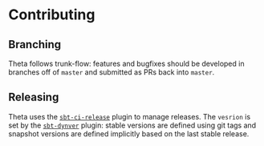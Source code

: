 # Contributing

## Branching

Theta follows trunk-flow:
features and bugfixes should be developed in branches off of `master` and submitted as PRs back into `master`.

## Releasing

Theta uses the [`sbt-ci-release`](https://github.com/olafurpg/sbt-ci-release) plugin to manage releases.
The `vesrion` is set by the [`sbt-dynver`](https://github.com/dwijnand/sbt-dynver) plugin:
stable versions are defined using git tags and
snapshot versions are defined implicitly based on the last stable release. 